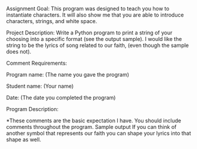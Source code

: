  Assignment  Goal: This program was designed to teach you how to instantiate characters. It will also show me that you are able to introduce characters, strings, and white space.  

Project Description: Write a Python program to print a string of your choosing into a specific format (see the output sample).  I would like the string to be the lyrics of song related to our faith, (even though the sample does not).  

Comment Requirements:   

Program name: (The name you gave the program)  

Student name: (Your name)  

Date: (The date you completed the program)  

Program Description:  

*These comments are the basic expectation I have. You should include comments throughout the program.   Sample output    If you can think of another symbol that represents our faith you can shape your lyrics into that shape as well.

 

